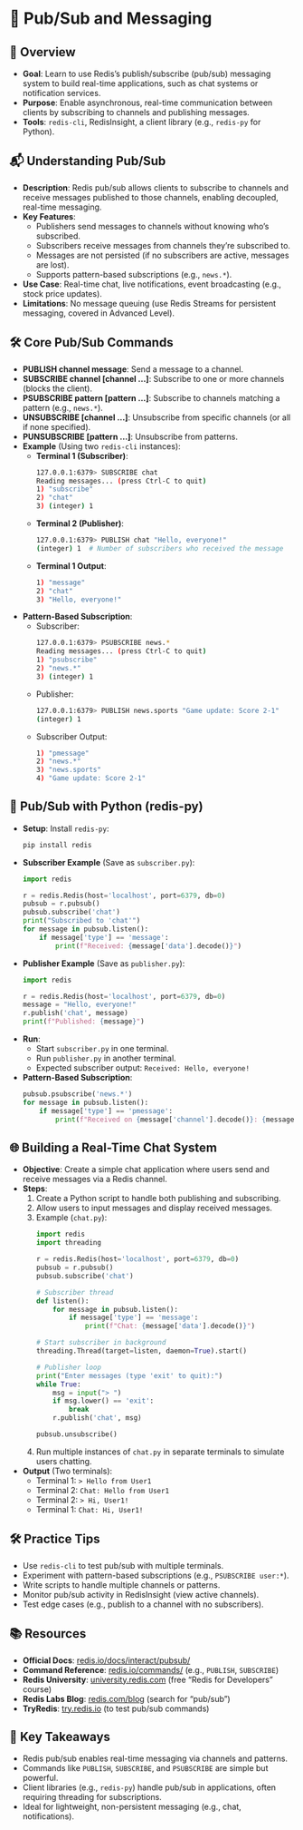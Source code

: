 # 🌟 Pub/Sub and Messaging

## 🚀 Overview
- **Goal**: Learn to use Redis’s publish/subscribe (pub/sub) messaging system to build real-time applications, such as chat systems or notification services.
- **Purpose**: Enable asynchronous, real-time communication between clients by subscribing to channels and publishing messages.
- **Tools**: `redis-cli`, RedisInsight, a client library (e.g., `redis-py` for Python).

## 📬 Understanding Pub/Sub
- **Description**: Redis pub/sub allows clients to subscribe to channels and receive messages published to those channels, enabling decoupled, real-time messaging.
- **Key Features**:
  - Publishers send messages to channels without knowing who’s subscribed.
  - Subscribers receive messages from channels they’re subscribed to.
  - Messages are not persisted (if no subscribers are active, messages are lost).
  - Supports pattern-based subscriptions (e.g., `news.*`).
- **Use Case**: Real-time chat, live notifications, event broadcasting (e.g., stock price updates).
- **Limitations**: No message queuing (use Redis Streams for persistent messaging, covered in Advanced Level).

## 🛠️ Core Pub/Sub Commands
- **PUBLISH channel message**: Send a message to a channel.
- **SUBSCRIBE channel [channel ...]**: Subscribe to one or more channels (blocks the client).
- **PSUBSCRIBE pattern [pattern ...]**: Subscribe to channels matching a pattern (e.g., `news.*`).
- **UNSUBSCRIBE [channel ...]**: Unsubscribe from specific channels (or all if none specified).
- **PUNSUBSCRIBE [pattern ...]**: Unsubscribe from patterns.
- **Example** (Using two `redis-cli` instances):
  - **Terminal 1 (Subscriber)**:
    ```bash
    127.0.0.1:6379> SUBSCRIBE chat
    Reading messages... (press Ctrl-C to quit)
    1) "subscribe"
    2) "chat"
    3) (integer) 1
    ```
  - **Terminal 2 (Publisher)**:
    ```bash
    127.0.0.1:6379> PUBLISH chat "Hello, everyone!"
    (integer) 1  # Number of subscribers who received the message
    ```
  - **Terminal 1 Output**:
    ```bash
    1) "message"
    2) "chat"
    3) "Hello, everyone!"
    ```
- **Pattern-Based Subscription**:
  - Subscriber:
    ```bash
    127.0.0.1:6379> PSUBSCRIBE news.*
    Reading messages... (press Ctrl-C to quit)
    1) "psubscribe"
    2) "news.*"
    3) (integer) 1
    ```
  - Publisher:
    ```bash
    127.0.0.1:6379> PUBLISH news.sports "Game update: Score 2-1"
    (integer) 1
    ```
  - Subscriber Output:
    ```bash
    1) "pmessage"
    2) "news.*"
    3) "news.sports"
    4) "Game update: Score 2-1"
    ```

## 🐍 Pub/Sub with Python (redis-py)
- **Setup**: Install `redis-py`:
  ```bash
  pip install redis
  ```
- **Subscriber Example** (Save as `subscriber.py`):
  ```python
  import redis

  r = redis.Redis(host='localhost', port=6379, db=0)
  pubsub = r.pubsub()
  pubsub.subscribe('chat')
  print("Subscribed to 'chat'")
  for message in pubsub.listen():
      if message['type'] == 'message':
          print(f"Received: {message['data'].decode()}")
  ```
- **Publisher Example** (Save as `publisher.py`):
  ```python
  import redis

  r = redis.Redis(host='localhost', port=6379, db=0)
  message = "Hello, everyone!"
  r.publish('chat', message)
  print(f"Published: {message}")
  ```
- **Run**:
  - Start `subscriber.py` in one terminal.
  - Run `publisher.py` in another terminal.
  - Expected subscriber output: `Received: Hello, everyone!`
- **Pattern-Based Subscription**:
  ```python
  pubsub.psubscribe('news.*')
  for message in pubsub.listen():
      if message['type'] == 'pmessage':
          print(f"Received on {message['channel'].decode()}: {message['data'].decode()}")
  ```

## 🌐 Building a Real-Time Chat System
- **Objective**: Create a simple chat application where users send and receive messages via a Redis channel.
- **Steps**:
  1. Create a Python script to handle both publishing and subscribing.
  2. Allow users to input messages and display received messages.
  3. Example (`chat.py`):
     ```python
     import redis
     import threading

     r = redis.Redis(host='localhost', port=6379, db=0)
     pubsub = r.pubsub()
     pubsub.subscribe('chat')

     # Subscriber thread
     def listen():
         for message in pubsub.listen():
             if message['type'] == 'message':
                 print(f"Chat: {message['data'].decode()}")

     # Start subscriber in background
     threading.Thread(target=listen, daemon=True).start()

     # Publisher loop
     print("Enter messages (type 'exit' to quit):")
     while True:
         msg = input("> ")
         if msg.lower() == 'exit':
             break
         r.publish('chat', msg)

     pubsub.unsubscribe()
     ```
  4. Run multiple instances of `chat.py` in separate terminals to simulate users chatting.
- **Output** (Two terminals):
  - Terminal 1: `> Hello from User1`
  - Terminal 2: `Chat: Hello from User1`
  - Terminal 2: `> Hi, User1!`
  - Terminal 1: `Chat: Hi, User1!`

## 🛠️ Practice Tips
- Use `redis-cli` to test pub/sub with multiple terminals.
- Experiment with pattern-based subscriptions (e.g., `PSUBSCRIBE user:*`).
- Write scripts to handle multiple channels or patterns.
- Monitor pub/sub activity in RedisInsight (view active channels).
- Test edge cases (e.g., publish to a channel with no subscribers).

## 📚 Resources
- **Official Docs**: [redis.io/docs/interact/pubsub/](https://redis.io/docs/interact/pubsub/)
- **Command Reference**: [redis.io/commands/](https://redis.io/commands/) (e.g., `PUBLISH`, `SUBSCRIBE`)
- **Redis University**: [university.redis.com](https://university.redis.com) (free “Redis for Developers” course)
- **Redis Labs Blog**: [redis.com/blog](https://redis.com/blog) (search for “pub/sub”)
- **TryRedis**: [try.redis.io](https://try.redis.io) (to test pub/sub commands)

## 🔑 Key Takeaways
- Redis pub/sub enables real-time messaging via channels and patterns.
- Commands like `PUBLISH`, `SUBSCRIBE`, and `PSUBSCRIBE` are simple but powerful.
- Client libraries (e.g., `redis-py`) handle pub/sub in applications, often requiring threading for subscriptions.
- Ideal for lightweight, non-persistent messaging (e.g., chat, notifications).